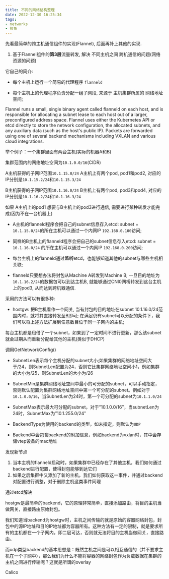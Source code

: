 ```yaml
---
title: 不同的网络结构整理
date: 2022-12-30 16:25:34
tags:
- networks
- 摸鱼
---
```


先看最简单的跨主机通信组件的实现(Flannel), 后面再补上其他的实现.
<!-- more -->

1. 基于Flannel组件的**第3层**流量转发, 解决 不同主机之间 跨机通信的问题(网络资源的问题)

它自己的简介:
- 每个主机上运行一个简易的代理程序 `flanneld`

- 每个主机上的代理程序负责分配一组子网段,  来源于 主机集群所属的 网络地址空间;


Flannel runs a small, single binary agent called flanneld on each host, and is responsible for allocating a subnet lease to each host out of a larger, preconfigured address space. Flannel uses either the Kubernetes API or etcd directly to store the network configuration, the allocated subnets, and any auxiliary data (such as the host's public IP). Packets are forwarded using one of several backend mechanisms including VXLAN and various cloud integrations.

举个例子：一个集群里面有两台主机(实际的机器A和B)

集群范围内的网络地址空间为`10.1.0.0/16`(CIDR)

A主机获得的子网IP范围`10.1.15.0/24`
A主机上有两个pod, pod1和pod2, 对应的IP分别是`10.1.15.2/24`和`10.1.15.3/24`

B主机获得的子网IP范围`10.1.16.0/24`
B主机上有两个pod, pod3和pod4, 对应的IP分别是`10.1.16.2/24`和`10.1.16.3/24`

如果 A主机上的pod1 想要与B主机上的pod3进行通信, 需要进行某种转发才能完成(因为不在一台机器上)

- A主机的flanneld程序会把自己的subnet信息存入etcd: subnet = `10.1.15.0/24`的所在主机可以通过一个内网IP `192.168.0.100`访问;

- 同样的B主机上的flanneld程序会把自己的subnet信息存入etcd: subnet = `10.1.16.0/24` 的所在主机可以通过一个内网IP `192.168.0.200`访问;

- 每台主机上的flanneld通过**监听**etcd，也能够知道其他的subnet与哪些主机相关联;

- flanneld只要想办法将封包从Machine A转发到Machine B; 一旦目的地址为`10.1.16.2/24`的数据包可以到达主机B, 就能够通过CNI0网桥转发到这台主机上的pod3, 从而达到跨机器通信.

采用的方法可以有很多种:
- hostgw: 把B主机看作一个网关, 当有封包的目的地址在subnet 10.1.16.0/24范围内时，就将其直接转发至B即可; 在满足仍有subnet可以分配的条件下，我们可以将上述方法扩展到任意数目位于同一子网内的主机;

每台主机都是租借了一个subnet，如果到了一定时间不进行更新，那么该subnet就会过期从而重新分配给其他的主机(类似于DHCP)

调用GetNetworkConfig()
- SubnetLen表示每个主机分配的subnet大小;如果集群的网络地址空间大于/24，则SubnetLen配置为24，否则它比集群网络地址空间小1，例如集群的大小为/25，则SubnetLen的大小为/26

- SubnetMin是集群网络地址空间中最小的可分配的subnet，可以手动指定，否则默认配置为集群网络地址空间中第一个可分配的subnet。例如对于`10.1.0.0/16`，当SubnetLen为24时，第一个可分配的subnet为`10.1.1.0/24`

- SubnetMax表示最大可分配的subnet，对于”10.1.0.0/16″，当subnetLen为24时，SubnetMax为”10.1.255.0/24″

- BackendType为使用的backend的类型，如未指定，则默认为`UDP`

- Backend中会包含backend的附加信息，例如backend为vxlan时，其中会存储vtep设备的mac地址

发现新节点
1. 当本主机的flanneld启动时，如果集群中已经存在了其他主机，我们如何通过backend进行配置，使得封包能够到达它们
2. 如果之后集群中又添加了新的主机，我们如何获取这一事件，并通过backend对配置进行调整，对于删除主机这类事件同理

通过etcd解决


hostgw是最简单的backend，它的原理非常简单，直接添加路由，将目的主机当做网关，直接路由原始封包。

我们知道当backend为hostgw时，主机之间传输的就是原始的容器网络封包，封包中的源IP地址和目的IP地址都为容器所有。这种方法有一定的限制，就是要求所有的主机都在一个子网内，即二层可达，否则就无法将目的主机当做网关，直接路由。

而udp类型backend的基本思想是：既然主机之间是可以相互通信的（并不要求主机在一个子网中），那么我们为什么不能将容器的网络封包作为负载数据在集群的主机之间进行传输呢？这就是所谓的overlay


Calico
